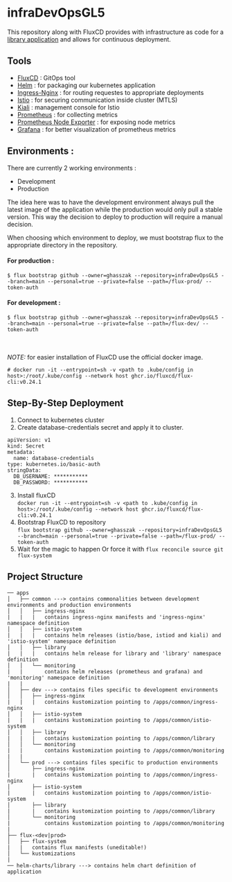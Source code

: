 # infraDevOpsGL5
This repository along with FluxCD provides with infrastructure as code for a [library application](https://github.com/ghasszak/apiDevOpsGL5) and allows for continuous deployment.

## Tools 
- [FluxCD](https://fluxcd.io/) : GitOps tool
- [Helm](https://helm.sh/) : for packaging our kubernetes application
- [Ingress-Nginx](https://kubernetes.github.io/ingress-nginx/deploy/) : for routing requestes to appropriate deployments
- [Istio](https://istio.io/) : for securing communication inside cluster (MTLS)
- [Kiali](https://kiali.io/) : management console for Istio
- [Prometheus](https://prometheus.io/) : for collecting metrics
- [Prometheus Node Exporter](https://prometheus.io/docs/guides/node-exporter/) : for exposing node metrics
- [Grafana](https://grafana.com/) : for better visualization of prometheus metrics

## Environments : 
There are currently 2 working environments : 
- Development
- Production

The idea here was to have the development environment always pull the latest image of the application while the production would only pull a stable version. This way the decision to deploy to production will require a manual decision.

When choosing which environment to deploy, we must bootstrap flux to the appropriate directory in the repository. 
#### For production : 
```
$ flux bootstrap github --owner=ghasszak --repository=infraDevOpsGL5 --branch=main --personal=true --private=false --path=/flux-prod/ --token-auth 
```

#### For development : 
```
$ flux bootstrap github --owner=ghasszak --repository=infraDevOpsGL5 --branch=main --personal=true --private=false --path=/flux-dev/ --token-auth 
``` 
<br><br>
*NOTE:* for easier installation of FluxCD use the official docker image.

```
# docker run -it --entrypoint=sh -v <path to .kube/config in host>:/root/.kube/config --network host ghcr.io/fluxcd/flux-cli:v0.24.1
```

## Step-By-Step Deployment
1. Connect to kubernetes cluster 
2. Create database-credentials secret and apply it to cluster.
```
apiVersion: v1
kind: Secret
metadata:
  name: database-credentials
type: kubernetes.io/basic-auth
stringData:
  DB_USERNAME: ***********
  DB_PASSWORD: ***********
```
3. Install fluxCD <br>
`docker run -it --entrypoint=sh -v <path to .kube/config in host>:/root/.kube/config --network host ghcr.io/fluxcd/flux-cli:v0.24.1`
4. Bootstrap FluxCD to repository <br>
`flux bootstrap github --owner=ghasszak --repository=infraDevOpsGL5 --branch=main --personal=true --private=false --path=/flux-prod/ --token-auth`
5. Wait for the magic to happen 
   Or force it with `flux reconcile source git flux-system`

## Project Structure

```
── apps
│   ├── common ---> contains commonalities between development environments and production environments
│   │   ├── ingress-nginx 
|   |   |   contains ingress-nginx manifests and 'ingress-nginx' namespace definition
│   │   ├── istio-system
|   |   |   contains helm releases (istio/base, istiod and kiali) and 'istio-system' namespace definition
│   │   ├── library
|   |   |   contains helm release for library and 'library' namespace definition
│   │   └── monitoring 
|   |       contains helm releases (prometheus and grafana) and 'monitoring' namespace definition
|   |   
│   ├── dev ---> contains files specific to development environments
│   │   ├── ingress-nginx
|   |   |   contains kustomization pointing to /apps/common/ingress-nginx
│   │   ├── istio-system
|   |   |   contains kustomization pointing to /apps/common/istio-system
│   │   ├── library
|   |   |   contains kustomization pointing to /apps/common/library
│   │   └── monitoring
|   |       contains kustomization pointing to /apps/common/monitoring
|   |   
│   └── prod ---> contains files specific to production environments
│       ├── ingress-nginx
|       |   contains kustomization pointing to /apps/common/ingress-nginx
│       ├── istio-system 
|       |   contains kustomization pointing to /apps/common/istio-system
│       ├── library
|       |   contains kustomization pointing to /apps/common/library
│       └── monitoring
|           contains kustomization pointing to /apps/common/monitoring
|
├── flux-<dev|prod>
│   ├── flux-system
|   |   contains flux manifests (uneditable!)
│   └── kustomizations 
|
── helm-charts/library ---> contains helm chart definition of application

```


